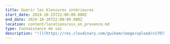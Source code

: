 ```yaml
---
title: Guérir les blessures intérieures
start_date: 2024-10-25T22:00:00.000Z
end_date: 2024-10-26T22:00:00.000Z
location: content/locations/aix_en_provence.md
type: Connaissance de soi
description: "![](https://res.cloudinary.com/guikem/image/upload/v1707302396/421950889_10231839159218277_7440676775335410214_n_puthmh.jpg)\n\nLes 5 blessures de l’âme, de Lise Bourbeau sont aujourd'hui devenues une grille de lecture psychologique indispensable pour la connaissance de soi et je suis heureux de vous proposer un stage complet sur ce thème.\n\nEn effet, bon nombre de nos souffrances intérieures ainsi que des blocages que nous rencontrons dans nos vies proviennent de nos blessures psychologiques - ou blessures de l’âme. **Ces blessures sont le rejet, l’abandon, la trahison, l’humiliation et l’injustice.**\n\nD’abord développé par le psychiatre John Pierrakos, puis diffusé par **Lise Bourbeau** dans les années 2000, le concept des «\_5 blessures\_» s’est imposé de par sa clarté et son efficacité comme une grille de lecture psychologique indispensable pour faire un travail sur soi en profondeur.\n\nÉtant formé à cette approche, je propose **un weekend unique qui vous permettra de devenir familier avec les 5 blessures, de comprendre d’où elles viennent et comment les guérir.**\n\nLors de ce stage:\n\n\\- nous étudierons en profondeur les 5 blessures de façon à pouvoir **facilement les repérer chez nous-même et chez les autres**\n\n\\- nous découvrirons les \\*\\*masques \\*\\*et les comportements bloquants en lien avec ces blessures\n\n\\- nous identifierons les peurs, les manques affectifs, les émotions spécifiques et les défis derrière chaque blessures\n\n\\- nous ferons le **lien entre nos blessures et nos blocages émotionnels**\n\n\\- nous verrons **le lien qu’il y a entre nos blessures et celles de** **nos parents** et verrons précisément les **étapes permettant la guérison**\n\nNous pratiquerons aussi la \\*\\*méditation \\*\\*et ferons plusieurs \\*\\*exercices \\*\\*permettant de faire un travail concret sur nous-même.\n\nNB\_: Il n’est pas indispensable mais tout de même conseillé de lire *Les 5 blessures qui nous empêchent d’être nous-même* de Lise Bourbeau avant le stage.\n\n\\*\\*Tarif \\*\\*: 180€                           tarif réduit (demandez si besoin) : 140€\n\n**Lieu**: Les 3 Chênes - 860 chemin des Frères Gris - 13080 Luynes - Aix-en-Provence\n\n**Inscription par email**: [frederic.chastelas@gmail.com](mailto:frederic.chastelas@gmail.com)\n\nNB: Repas et logement ne sont pas organisés. Possibilité de pique-nique sur place à midi.\n\n![](https://res.cloudinary.com/guikem/image/upload/v1690469142/IMG-20230724-WA0016_gba2km.jpg)\n\n**Témoignages**:\n\n\" Ce stage a été une révélation qui me permet aujourd'hui d'avoir une relation plus sereine avec mon conjoint et mes enfants. J'y ai trouvé de nouvelles clés de lecture pour mieux comprendre mes comportements et ceux de mon entourage. Le cadre, la bienveillance, la pertinence des propos ont fait de ce weekend une véritable expérience d'introspection et de compréhension de soi qui révolutionne mon quotidien.\" Magali\n\n\"C'est un stage extrêmement complet où l'on aborde les blessures en profondeur, ce qui permet lors de notre retour au quotidien de les observer facilement,\_de comprendre notre fonctionnement et nos actions , et d'apprendre à mieux se connaître. Ce stage aura été un vrai déclic pour moi.\" Sophie\n"
---
```


